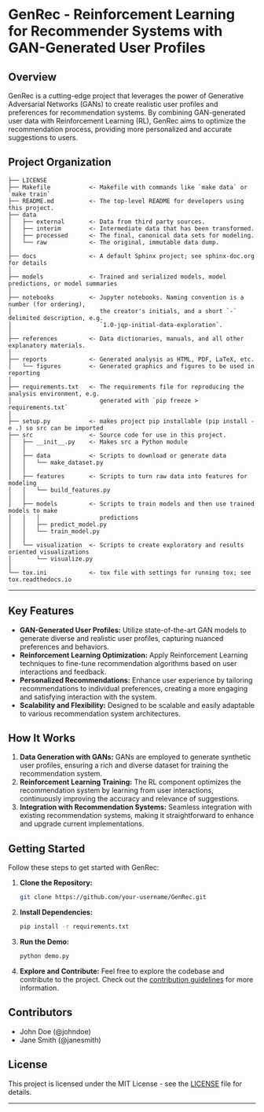 # GenRec - Reinforcement Learning for Recommender Systems with GAN-Generated User Profiles

## Overview
GenRec is a cutting-edge project that leverages the power of Generative Adversarial Networks (GANs) to create realistic user profiles and preferences for recommendation systems. By combining GAN-generated user data with Reinforcement Learning (RL), GenRec aims to optimize the recommendation process, providing more personalized and accurate suggestions to users.

Project Organization
------------

    ├── LICENSE
    ├── Makefile           <- Makefile with commands like `make data` or `make train`
    ├── README.md          <- The top-level README for developers using this project.
    ├── data
    │   ├── external       <- Data from third party sources.
    │   ├── interim        <- Intermediate data that has been transformed.
    │   ├── processed      <- The final, canonical data sets for modeling.
    │   └── raw            <- The original, immutable data dump.
    │
    ├── docs               <- A default Sphinx project; see sphinx-doc.org for details
    │
    ├── models             <- Trained and serialized models, model predictions, or model summaries
    │
    ├── notebooks          <- Jupyter notebooks. Naming convention is a number (for ordering),
    │                         the creator's initials, and a short `-` delimited description, e.g.
    │                         `1.0-jqp-initial-data-exploration`.
    │
    ├── references         <- Data dictionaries, manuals, and all other explanatory materials.
    │
    ├── reports            <- Generated analysis as HTML, PDF, LaTeX, etc.
    │   └── figures        <- Generated graphics and figures to be used in reporting
    │
    ├── requirements.txt   <- The requirements file for reproducing the analysis environment, e.g.
    │                         generated with `pip freeze > requirements.txt`
    │
    ├── setup.py           <- makes project pip installable (pip install -e .) so src can be imported
    ├── src                <- Source code for use in this project.
    │   ├── __init__.py    <- Makes src a Python module
    │   │
    │   ├── data           <- Scripts to download or generate data
    │   │   └── make_dataset.py
    │   │
    │   ├── features       <- Scripts to turn raw data into features for modeling
    │   │   └── build_features.py
    │   │
    │   ├── models         <- Scripts to train models and then use trained models to make
    │   │   │                 predictions
    │   │   ├── predict_model.py
    │   │   └── train_model.py
    │   │
    │   └── visualization  <- Scripts to create exploratory and results oriented visualizations
    │       └── visualize.py
    │
    └── tox.ini            <- tox file with settings for running tox; see tox.readthedocs.io


--------


## Key Features
- **GAN-Generated User Profiles:** Utilize state-of-the-art GAN models to generate diverse and realistic user profiles, capturing nuanced preferences and behaviors.
- **Reinforcement Learning Optimization:** Apply Reinforcement Learning techniques to fine-tune recommendation algorithms based on user interactions and feedback.
- **Personalized Recommendations:** Enhance user experience by tailoring recommendations to individual preferences, creating a more engaging and satisfying interaction with the system.
- **Scalability and Flexibility:** Designed to be scalable and easily adaptable to various recommendation system architectures.

## How It Works
1. **Data Generation with GANs:** GANs are employed to generate synthetic user profiles, ensuring a rich and diverse dataset for training the recommendation system.
2. **Reinforcement Learning Training:** The RL component optimizes the recommendation system by learning from user interactions, continuously improving the accuracy and relevance of suggestions.
3. **Integration with Recommendation Systems:** Seamless integration with existing recommendation systems, making it straightforward to enhance and upgrade current implementations.

## Getting Started
Follow these steps to get started with GenRec:

1. **Clone the Repository:**
    ```bash
    git clone https://github.com/your-username/GenRec.git
    ```

2. **Install Dependencies:**
    ```bash
    pip install -r requirements.txt
    ```

3. **Run the Demo:**
    ```bash
    python demo.py
    ```

4. **Explore and Contribute:**
    Feel free to explore the codebase and contribute to the project. Check out the [contribution guidelines](CONTRIBUTING.md) for more information.

## Contributors
- John Doe (@johndoe)
- Jane Smith (@janesmith)

## License
This project is licensed under the MIT License - see the [LICENSE](LICENSE) file for details.

---


